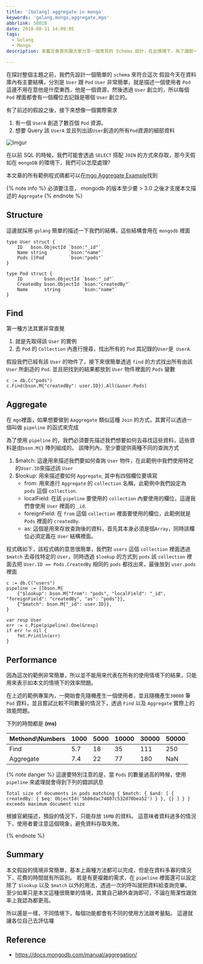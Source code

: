 ```yaml
---
title: '[Golang] aggregate in mongo'
keywords: 'golang,mongo,aggregate,mgo'
abbrlink: 58018
date: 2018-08-31 14:09:05
tags:
  - Golang
  - Mongo
description: 本篇文章首先跟大家分享一個常見的 Schema 設計，在此情境下，為了讀取一連串的資料，我們有不同種方式可以辦到。其中一種就是本文的主角, Aggregate 的概念。為了解釋 Aggregate 如何運作以及如何實現，本文採用 Golang 作為基本的程式語言，並且使用 mgo 作為與 mongo 進行處理的第三方函式庫。此外也採用了最原始的讀取方式，並且將此方式從撰寫方式以及效能兩方面直接與 Aggregate 進行比較。

---
```


在探討整個主題之前，我們先設計一個簡單的 `schema` 來符合這次
假設今天在資料庫內有主要結構，分別是 `User` 跟 `Pod`
`User` 非常簡單，就是描述一個使用者
`Pod` 這邊不用在意他是什麼東西，他是一個資源，然後透過 `User` 創立的，所以每個 `Pod` 裡面都會有一個欄位去記錄是哪個 `User` 創立的。

有了前述的假設之後，接下來想像一個實際需求
1. 有一個 `UserA` 創造了數百個 `Pod` 資源。
2. 想要 Query 該 `UserA` 並且列出該`User`創造的所有`Pod`資源的細部資料

![Imgur](https://i.imgur.com/rFmSBdw.png)


在以前 SQL 的時候，我們可能會透過 `SELECT` 搭配 `JOIN` 的方式來存取，那今天假如在 `mongoDB` 的環境下，我們可以怎麼處理?

本文章的所有範例程式碼都可以在[mgo Aggregate Example](https://github.com/hwchiu/GolangPratice/blob/master/mgoAggregate/main.go)找到

{% note info %}
必須要注意， mongodb 的版本至少要 > 3.0 之後才支援本文描述的 `Aggregate`
{% endnote %}


## Structure
這邊就採用 `golang` 簡單的描述一下我們的結構，這些結構會用在 `mongodb` 裡面 
```go=
type User struct {
	ID   bson.ObjectId `bson:"_id"`
	Name string        `bson:"name"`
	Pods []Pod         `bson:"pods"`
}

type Pod struct {
	ID        bson.ObjectId `bson:"_id"`
	CreatedBy bson.ObjectId `bson:"createdBy"`
	Name      string        `bson:"name"`
}
```

## Find
第一種方法其實非常直覺
1. 就是先取得該 `User` 的實例
2. 去 `Pod` 的 `Collection` 內進行搜尋，找出所有的 `Pod` 其記錄的`User`是` UserA`.

假設我們已經有該 `User` 的物件了，接下來很簡單透過 `find` 的方式找出所有由該 `User` 所創造的 `Pod`.
並且把找到的結果都放到 `User`  物件裡面的 `Pods` 變數
```go=
c := db.C("pods")
c.Find(bson.M{"createdBy": user.ID}).All(&user.Pods)
```

## Aggregate
在 `mgo`裡面，如果想要做到 `Aaggregate` 類似這種 `Join` 的方式，其實可以透過一個叫做 `pipeline` 的函式來完成

為了使用 `pipeline` 的，我們必須要先描述我們想要如何去尋找這些資料，這些資料是由`bson.M{}` 陣列組成的。
該陣列內，至少要提供兩種不同的查詢方式
1. $match: 這邊用來描述我們要如何查詢 `User` 物件，在此範例中我們使用特定的`User.ID`來描述該 `User`
2. $lookup: 用來描述要如何 `Aggregate`, 其中有四個欄位要填寫
    - from: 用來進行 `Aggregate` 的 `collection`  名稱，此範例中我們設定為 `pods` 這個 `collection`.
    - localField: 在該 `pipeline` 要使用的 `collection` 內要使用的欄位，這邊我們會使用 `User` 裡面的 `_id`.
    - foreignField: 在 `from` 這個 `collection` 裡面要使用的欄位，此範例就是 `Pods` 裡面的 `createdBy`.
    - as: 這個是用來存放查詢後的資料，首先其本身必須是個`Array`，同時該欄位必須定義在 `User` 結構裡面。



程式碼如下，該程式碼的意思很簡單，我們對 `users` 這個 `collection` 裡面透過 `$match` 去尋找特定的 `User`，同時透過 `$lookup` 的方式到 `pods` 該 `collection` 裡面去把 `User.ID == Pods.CreatedBy` 相同的 `pods` 都找出來，最後放到 `user.pods` 裡面
```go=
c := db.C("users")
pipeline := []bson.M{
    {"$lookup": bson.M{"from": "pods", "localField": "_id", "foreignField": "createdBy", "as": "pods"}},
    {"$match": bson.M{"_id": user.ID}},
}

var resp User
err := c.Pipe(pipeline).One(&resp)
if err != nil {
    fmt.Println(err)
}
```

## Performance
因為這次的範例非常簡單，所以並不能用來代表在所有的使用情境下的結果，只能用來表示如本文的情境下的效率問題。

在上述的範例專案內，一開始會先隨機產生一個使用者，並且隨機產生`30000` 筆 `Pod` 資料，並且嘗試比較不同數量的情況下，透過 `Find` 以及 `Aggregate` 實際上的效能問題。

下列的時間都是 **(ms)**

| Methond\Numbers | 1000 | 5000 | 10000 | 30000 | 50000 |
| - | - | - | - | - | - |
| Find | 5.7 | 18 | 35 | 111 | 250 |
| Aggregate | 7.4| 22| 77 | 180 | NaN |


{% note danger %}
這邊要特別注意的是，當 `Pods` 的數量過高的時候，使用 `pipeline` 來處理就會得到下列的錯誤訊息

`Total size of documents in pods matching { $match: { $and: [ { createdBy: { $eq: ObjectId('5b86dac74807c532d70bea52') } }, {} ] } } exceeds maximum document size
`

根據官網描述，預設的情況下，只能存放 `16MB` 的資料。
這意味者資料過多的情況下，使用者要注意這個現象，避免資料存取失敗。

{% endnote %}

## Summary
本文假設的情境非常簡單，基本上兩種方法都可以完成，但是在資料多寡的情況下，花費的時間就有所區別。
若是有更複雜的需求，在 `pipeline` 裡面還可以設定除了 `$lookup` 以及 `$match` 以外的用法，透過一次的呼叫就把資料給查詢完畢。
至少如果只是本文這種很簡單的情境，其實自己額外查詢即可，不論在簡潔性跟效率上我認為都更高。

所以還是一樣，不同情境下，每個功能都會有不同的使用方法跟考量點。
這邊就讓各位自己去評估囉


## Reference
- https://docs.mongodb.com/manual/aggregation/
